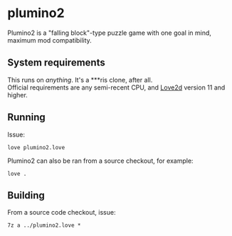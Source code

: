 # plumino2
Plumino2 is a "falling block"-type puzzle game with one goal in mind, maximum mod compatibility.

## System requirements
This runs on *anything*. It's a \*\*\*ris clone, after all.  
Official requirements are any semi-recent CPU, and [Love2d](https://love2d.org/) version 11 and higher.

## Running

Issue:

    love plumino2.love

Plumino2 can also be ran from a source checkout, for example:

    love .

## Building

From a source code checkout, issue:

    7z a ../plumino2.love *
